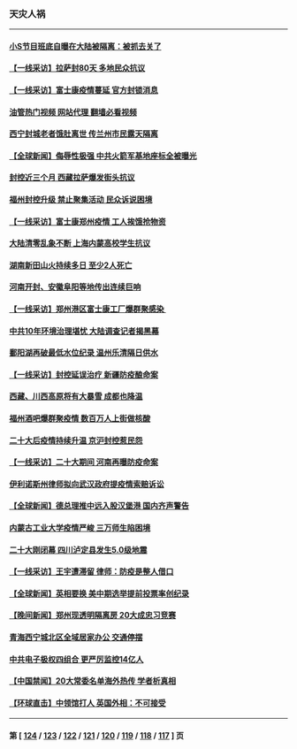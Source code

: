 ### 天灾人祸
---
#### [小S节目班底自曝在大陆被隔离：被抓去关了](../../pages/ncid280/n13854251.md?10281645) 
#### [【一线采访】拉萨封80天 多地民众抗议](../../pages/ncid280/n13853861.md?10281645) 
#### [【一线采访】富士康疫情蔓延 官方封锁消息](../../pages/ncid280/n13853990.md?10281645) 
#### [油管热门视频 网站代理 翻墙必看视频](http://132.145.103.77:81/youtube.html?10281645)
#### [西宁封城老者饿肚离世 传兰州市民露天隔离](../../pages/ncid280/n13853860.md?10281645) 
#### [【全球新闻】侮辱性极强 中共火箭军基地座标全被曝光](../../pages/ncid280/n13853831.md?10281645) 
#### [封控近三个月 西藏拉萨爆发街头抗议](../../pages/ncid280/n13853621.md?10281645) 
#### [福州封控升级 禁止聚集活动 民众诉说困境](../../pages/ncid280/n13853606.md?10281645) 
#### [【一线采访】富士康郑州疫情 工人挨饿抢物资](../../pages/ncid280/n13853316.md?10281645) 
#### [大陆清零乱象不断 上海内蒙高校学生抗议](../../pages/ncid280/n13852968.md?10281645) 
#### [湖南新田山火持续多日 至少2人死亡](../../pages/ncid280/n13852880.md?10281645) 
#### [河南开封、安徽阜阳等地传出连续巨响](../../pages/ncid280/n13852855.md?10281645) 
#### [【一线采访】郑州港区富士康工厂爆群聚感染 ](../../pages/ncid280/n13852484.md?10281645) 
#### [中共10年环境治理堪忧 大陆调查记者揭黑幕](../../pages/ncid280/n13852469.md?10281645) 
#### [鄱阳湖再破最低水位纪录 温州乐清隔日供水](../../pages/ncid280/n13852258.md?10281645) 
#### [【一线采访】封控延误治疗 新疆防疫酿命案](../../pages/ncid280/n13851764.md?10281645) 
#### [西藏、川西高原将有大暴雪 成都也降温](../../pages/ncid280/n13851712.md?10281645) 
#### [福州酒吧爆群聚疫情 数百万人上街做核酸](../../pages/ncid280/n13851756.md?10281645) 
#### [二十大后疫情持续升温 京沪封控惹民怨](../../pages/ncid280/n13851607.md?10281645) 
#### [【一线采访】二十大期间 河南再曝防疫命案](../../pages/ncid280/n13851002.md?10281645) 
#### [伊利诺斯州律师拟向武汉政府提疫情索赔诉讼](../../pages/ncid280/n13850990.md?10281645) 
#### [【全球新闻】德总理推中远入股汉堡港 国内齐声警告](../../pages/ncid280/n13850707.md?10281645) 
#### [内蒙古工业大学疫情严峻 三万师生陷困境](../../pages/ncid280/n13850740.md?10281645) 
#### [二十大刚闭幕 四川泸定县发生5.0级地震](../../pages/ncid280/n13850657.md?10281645) 
#### [【一线采访】王宇遭滞留 律师：防疫是整人借口](../../pages/ncid280/n13850185.md?10281645) 
#### [【全球新闻】英相要换 美中期选举提前投票率创纪录](../../pages/ncid280/n13850070.md?10281645) 
#### [【晚间新闻】郑州现透明隔离房 20大成忠习竞赛](../../pages/ncid280/n13850069.md?10281645) 
#### [青海西宁城北区全域居家办公 交通停摆](../../pages/ncid280/n13849960.md?10281645) 
#### [中共电子极权四组合 更严厉监控14亿人](../../pages/ncid280/n13849352.md?10281645) 
#### [【中国禁闻】20大常委名单海外热传 学者析真相](../../pages/ncid280/n13849398.md?10281645) 
#### [【环球直击】中领馆打人 英国外相：不可接受](../../pages/ncid280/n13849397.md?10281645) 

---
#### 第 [ [124](./124.md?10281645) / [123](./123.md?10281645) / [122](./122.md?10281645) / [121](./121.md?10281645) / [120](./120.md?10281645) / [119](./119.md?10281645) / [118](./118.md?10281645) / [117](./117.md?10281645) ] 页
